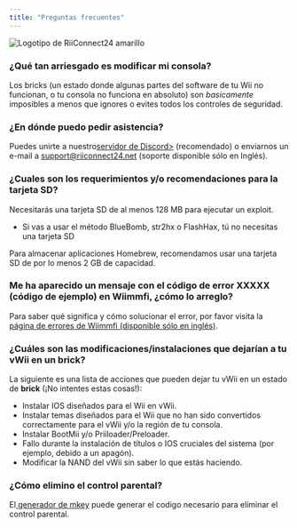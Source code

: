 ```yaml
---
title: "Preguntas frecuentes"
---
```


![Logotipo de RiiConnect24 amarillo](/images/Wii_Yellow_Gray.jpg)

### ¿Qué tan arriesgado es modificar mi consola?
Los bricks (un estado donde algunas partes del software de tu Wii no funcionan, o tu consola no funciona en absoluto) son *basicamente* imposibles a menos que ignores o evites todos los controles de seguridad.

### ¿En dónde puedo pedir asistencia?
Puedes unirte a nuestro[servidor de Discord>](https://discord.gg/rc24) (recomendado) o enviarnos un e-mail a support@riiconnect24.net (soporte disponible sólo en Inglés).

### ¿Cuales son los requerimientos y/o recomendaciones para la tarjeta SD?
Necesitarás una tarjeta SD de al menos 128 MB para ejecutar un exploit.

- Si vas a usar el método BlueBomb, str2hx o FlashHax, tú no necesitas una tarjeta SD

Para almacenar aplicaciones Homebrew, recomendamos usar una tarjeta SD de por lo menos 2 GB de capacidad.

### Me ha aparecido un mensaje con el código de error XXXXX (código de ejemplo) en Wiimmfi, ¿cómo lo arreglo?
Para saber qué significa y cómo solucionar el error, por favor visita la [página de errores de Wiimmfi (disponible sólo en inglés)](https://wiimmfi.de/error).

### ¿Cuáles son las modificaciones/instalaciones que dejarían a tu vWii en un brick?
La siguiente es una lista de acciones que pueden dejar tu vWii en un estado de **brick** (¡No intentes estas cosas!):
* Instalar IOS diseñados para el Wii en vWii.
* Instalar temas diseñados para el Wii que no han sido convertidos correctamente para el vWii y/o la región de tu consola.
* Instalar BootMii y/o Priiloader/Preloader.
* Fallo durante la instalación de títulos o IOS cruciales del sistema (por ejemplo, debido a un apagón).
* Modificar la NAND del vWii sin saber lo que estás haciendo.

### ¿Cómo elimino el control parental?
El[ generador de mkey](https://mkey.salthax.org) puede generar el codigo necesario para eliminar el control parental.
